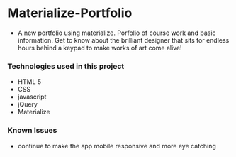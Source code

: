 # Materialize-Portfolio
* A new portfolio using materialize. Porfolio of course work and basic information. Get to know about the brilliant designer that sits for endless hours behind a keypad to make works of art come alive!

### Technologies used in this project

- HTML 5
- CSS
- javascript
- jQuery
- Materialize


### Known Issues

* continue to make the app mobile responsive and more eye catching
